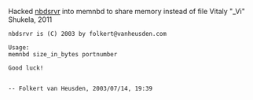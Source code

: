 Hacked [nbdsrvr](http://www.vanheusden.com/windows/nbdsrvr/) into memnbd to share memory instead of file
	Vitaly "_Vi" Shukela, 2011

	nbdsrvr is (C) 2003 by folkert@vanheusden.com

	Usage:
	memnbd size_in_bytes portnumber

	Good luck!


	-- Folkert van Heusden, 2003/07/14, 19:39
